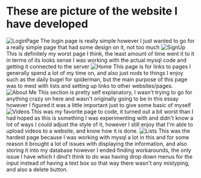 # These are picture of the website I have developed
![LoginPage](https://github.com/Josjed1/site/assets/152343882/e333d09a-c2cd-49d2-8b7d-4c12b1672d18)
The login page is really simple however I just wanted to go for a really simple page that had some design on it, not too much
![SignUp](https://github.com/Josjed1/site/assets/152343882/1bb1d682-80ac-444c-b1fc-e6cd9810a6db)
This is definitely my worst page I think, the least amount of time went it to it in terms of its looks sense I was working with the actual mysql code and getting it connected to the server
![Home](https://github.com/Josjed1/site/assets/152343882/0c3e5545-0799-41b1-8368-fd7ec0695ff0)
This page is for links to pages I generally spend a lot of my time on, and also just nods to things I enjoy such as the daily bugel for spiderman, but the main purpose of this page was to mest with lists and setting up links to other websites/pages.
![About Me](https://github.com/Josjed1/site/assets/152343882/2b315164-d139-4c92-88c8-9a5e37ebb4fd)
This section is pretty self explanatory, I wasn't trying to go for anything crazy on here and wasn't originally going to be in this essay however I figured it was a little important just to give some basic of myself
![Videos](https://github.com/Josjed1/site/assets/152343882/e69a1cee-37fe-4762-934d-090093739b5a)
This was my favorite page to code, it turned out a bit worst than I had hoped as this is something I was experimenting with and didn't know a lot of ways I could adjust the style of it, however I still enjoy that I'm able to upload videos to a website, and know how it is done.
![Lists](https://github.com/Josjed1/site/assets/152343882/09de6371-5a27-4956-a30c-0e3e6dd36176)
This was the hardest page because I was working with mysql a lot in this and for some reason it brought a lot of issues with displaying the information, and also storing it into my database however I ended finding workarounds, the only issue I have which I dind't think to do was having drop down menus for the input instead of having a text box so that way there wasn't any mistyping, and also a delete button.

